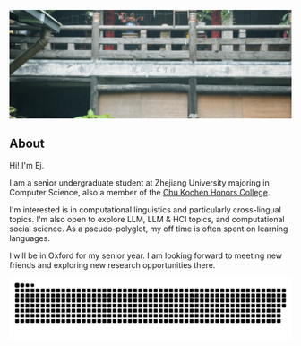 ![hanya](./assets/hanya.JPG)

## About

Hi! I'm Ej.

I am a senior undergraduate student at Zhejiang University majoring in Computer Science, also a member of the [Chu Kochen Honors College](http://ckc.zju.edu.cn/ckcen/).


I'm interested is in computational linguistics and particularly cross-lingual topics. I'm also open to explore LLM, LLM & HCI topics, and computational social science. As a pseudo-polyglot, my off time is often spent on learning languages.

I will be in Oxford for my senior year. I am looking forward to meeting new friends and exploring new research opportunities there.




![亮色](https://raw.githubusercontent.com/Cyber-E-J/Cyber-E-J/f1a52e187e36cc1d99692f0d38c6b0940492bd77/github-contribution-grid-snake.svg)
<!-- ![暗色](https://raw.githubusercontent.com/Cyber-E-J/Cyber-E-J/output/github-contribution-grid-snake-dark.svg) -->